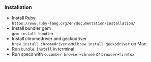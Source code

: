 ### Installation
* Install Ruby  
`https://www.ruby-lang.org/en/documentation/installation/`
* Install bundler gem  
`gem install bundler`
* Install chromedriver and geckodriver  
`brew install chromedriver` and `brew install geckodriver` on Mac
* Run `bundle install` in terminal
* Run specs with `cucumber browser=chrome` or `browser=firefox`